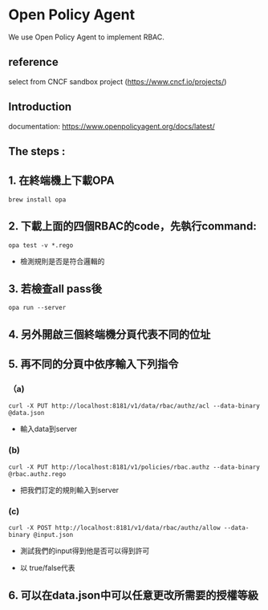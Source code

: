 # Open Policy Agent 
We use Open Policy Agent to implement RBAC.
## reference
select from CNCF sandbox project (https://www.cncf.io/projects/)
## Introduction
documentation: https://www.openpolicyagent.org/docs/latest/

## The steps : 
## 1. 在終端機上下載OPA

```
brew install opa
```

## 2. 下載上面的四個RBAC的code，先執行command:
```
opa test -v *.rego
```
- 檢測規則是否是符合邏輯的

## 3. 若檢查all pass後
```
opa run --server
```

## 4. 另外開啟三個終端機分頁代表不同的位址

## 5. 再不同的分頁中依序輸入下列指令

### （a)
```
curl -X PUT http://localhost:8181/v1/data/rbac/authz/acl --data-binary @data.json
```
- 輸入data到server

### (b)
```
curl -X PUT http://localhost:8181/v1/policies/rbac.authz --data-binary @rbac.authz.rego
```
- 把我們訂定的規則輸入到server

### (c)
 ```
 curl -X POST http://localhost:8181/v1/data/rbac/authz/allow --data-binary @input.json
```
- 測試我們的input得到他是否可以得到許可

- 以 true/false代表

## 6. 可以在data.json中可以任意更改所需要的授權等級
